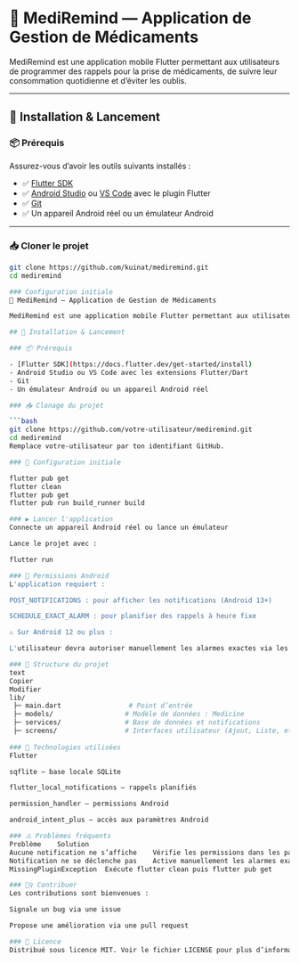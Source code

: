 # 💊 MediRemind — Application de Gestion de Médicaments

MediRemind est une application mobile Flutter permettant aux utilisateurs de programmer des rappels pour la prise de médicaments, de suivre leur consommation quotidienne et d’éviter les oublis.

---

## 🚀 Installation & Lancement

### 📦 Prérequis

Assurez-vous d’avoir les outils suivants installés :

- ✅ [Flutter SDK](https://docs.flutter.dev/get-started/install)
- ✅ [Android Studio](https://developer.android.com/studio) ou [VS Code](https://code.visualstudio.com/) avec le plugin Flutter
- ✅ [Git](https://git-scm.com/)
- ✅ Un appareil Android réel ou un émulateur Android

---

### 📥 Cloner le projet

```bash
git clone https://github.com/kuinat/mediremind.git
cd mediremind

### Configuration initiale
💊 MediRemind — Application de Gestion de Médicaments

MediRemind est une application mobile Flutter permettant aux utilisateurs de programmer des rappels pour la prise de médicaments, de suivre leur consommation quotidienne et d’éviter les oublis.

## 🚀 Installation & Lancement

### 📦 Prérequis

- [Flutter SDK](https://docs.flutter.dev/get-started/install)
- Android Studio ou VS Code avec les extensions Flutter/Dart
- Git
- Un émulateur Android ou un appareil Android réel

### 📥 Clonage du projet

```bash
git clone https://github.com/votre-utilisateur/mediremind.git
cd mediremind
Remplace votre-utilisateur par ton identifiant GitHub.

### 🔧 Configuration initiale

flutter pub get
flutter clean
flutter pub get
flutter pub run build_runner build

### ▶️ Lancer l'application
Connecte un appareil Android réel ou lance un émulateur

Lance le projet avec :

flutter run

### 🔔 Permissions Android
L'application requiert :

POST_NOTIFICATIONS : pour afficher les notifications (Android 13+)

SCHEDULE_EXACT_ALARM : pour planifier des rappels à heure fixe

⚠️ Sur Android 12 ou plus :

L'utilisateur devra autoriser manuellement les alarmes exactes via les paramètres du système. L'application propose automatiquement une redirection vers l'écran correspondant.

### 📂 Structure du projet
text
Copier
Modifier
lib/
 ├─ main.dart                 # Point d’entrée
 ├─ models/                  # Modèle de données : Medicine
 ├─ services/                # Base de données et notifications
 ├─ screens/                 # Interfaces utilisateur (Ajout, Liste, etc.)
 
### 🧰 Technologies utilisées
Flutter

sqflite – base locale SQLite

flutter_local_notifications – rappels planifiés

permission_handler – permissions Android

android_intent_plus – accès aux paramètres Android

### ⚠️ Problèmes fréquents
Problème	Solution
Aucune notification ne s’affiche	Vérifie les permissions dans les paramètres Android
Notification ne se déclenche pas	Active manuellement les alarmes exactes dans les paramètres système
MissingPluginException	Exécute flutter clean puis flutter pub get

### 🙋‍♀️ Contribuer
Les contributions sont bienvenues :

Signale un bug via une issue

Propose une amélioration via une pull request

### 📝 Licence
Distribué sous licence MIT. Voir le fichier LICENSE pour plus d’informations.





